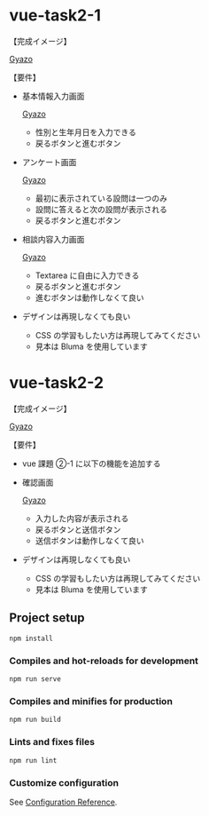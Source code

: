 # vue-task2-1

【完成イメージ】

[Gyazo](https://gyazo.com/2d2324f2325657f127bc4b543a48704e)

【要件】

- 基本情報入力画面

  [Gyazo](https://gyazo.com/7db9e342a8f6f5b02dcfb86d8b78bea1)

  - 性別と生年月日を入力できる
  - 戻るボタンと進むボタン

- アンケート画面

  [Gyazo](https://gyazo.com/5bafcb4e3ae600ec277196d519889f04)

  - 最初に表示されている設問は一つのみ
  - 設問に答えると次の設問が表示される
  - 戻るボタンと進むボタン

- 相談内容入力画面

  [Gyazo](https://gyazo.com/2f2a83551cc16cdf561a8fcb9abde83f)

  - Textarea に自由に入力できる
  - 戻るボタンと進むボタン
  - 進むボタンは動作しなくて良い

- デザインは再現しなくても良い
  - CSS の学習もしたい方は再現してみてください
  - 見本は Bluma を使用しています

# vue-task2-2

【完成イメージ】

[Gyazo](https://gyazo.com/2d2324f2325657f127bc4b543a48704e)

【要件】

- vue 課題 ②-1 に以下の機能を追加する
- 確認画面

  [Gyazo](https://gyazo.com/43cda440654bd81159667af0cc47e990)

  - 入力した内容が表示される
  - 戻るボタンと送信ボタン
  - 送信ボタンは動作しなくて良い

- デザインは再現しなくても良い
  - CSS の学習もしたい方は再現してみてください
  - 見本は Bluma を使用しています

## Project setup

```
npm install
```

### Compiles and hot-reloads for development

```
npm run serve
```

### Compiles and minifies for production

```
npm run build
```

### Lints and fixes files

```
npm run lint
```

### Customize configuration

See [Configuration Reference](https://cli.vuejs.org/config/).

